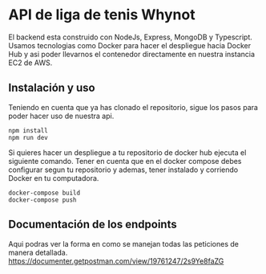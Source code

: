 # API de liga de tenis Whynot

El backend esta construido con NodeJs, Express, MongoDB y Typescript. Usamos tecnologias como Docker para hacer el despliegue hacia Docker Hub y asi poder llevarnos el contenedor directamente en nuestra instancia EC2 de AWS.


## Instalación y uso
Teniendo en cuenta que ya has clonado el repositorio, sigue los pasos para poder hacer uso de nuestra api.

    npm install
    npm run dev
Si quieres hacer un despliegue a tu repositorio de docker hub ejecuta el siguiente comando. Tener en cuenta que en el docker compose debes configurar segun tu repositorio y ademas, tener instalado y corriendo Docker en tu computadora.

    docker-compose build
    docker-compose push

## Documentación de los endpoints
Aqui podras ver la forma en como se manejan todas las peticiones de manera detallada.
https://documenter.getpostman.com/view/19761247/2s9Ye8faZG
